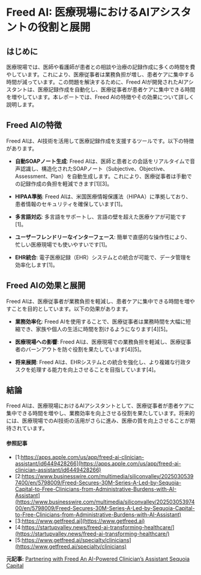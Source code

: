 # Freed AI: 医療現場におけるAIアシスタントの役割と展開

## はじめに

医療現場では、医師や看護師が患者との相談や治療の記録作成に多くの時間を費やしています。これにより、医療従事者は業務負担が増し、患者ケアに集中する時間が減っています。この問題を解決するために、Freed AIが開発されたAIアシスタントは、医療記録作成を自動化し、医療従事者が患者ケアに集中できる時間を増やしています。本レポートでは、Freed AIの特徴やその効果について詳しく説明します。

## Freed AIの特徴

Freed AIは、AI技術を活用して医療記録作成を支援するツールです。以下の特徴があります。

- **自動SOAPノート生成**: Freed AIは、医師と患者との会話をリアルタイムで音声認識し、構造化されたSOAPノート（Subjective、Objective、Assessment、Plan）を自動生成します。これにより、医療従事者は手動での記録作成の負担を軽減できます[1][3]。

- **HIPAA準拠**: Freed AIは、米国医療情報保護法（HIPAA）に準拠しており、患者情報のセキュリティを確保しています[1]。

- **多言語対応**: 多言語をサポートし、言語の壁を超えた医療ケアが可能です[1]。

- **ユーザーフレンドリーなインターフェース**: 簡単で直感的な操作性により、忙しい医療現場でも使いやすいです[1]。

- **EHR統合**: 電子医療記録（EHR）システムとの統合が可能で、データ管理を効率化します[1]。

## Freed AIの効果と展開

Freed AIは、医療従事者が業務負担を軽減し、患者ケアに集中できる時間を増やすことを目的としています。以下の効果があります。

- **業務効率化**: Freed AIを使用することで、医療従事者は業務時間を大幅に短縮でき、家族や個人の生活に時間を割けるようになります[4][5]。

- **医療現場への影響**: Freed AIは、医療現場での業務負担を軽減し、医療従事者のバーンアウトを防ぐ役割を果たしています[4][5]。

- **将来展開**: Freed AIは、EHRシステムとの統合を強化し、より複雑な行政タスクを処理する能力を向上させることを目指しています[4]。

## 結論

Freed AIは、医療現場におけるAIアシスタントとして、医療従事者が患者ケアに集中できる時間を増やし、業務効率を向上させる役割を果たしています。将来的には、医療現場でのAI技術の活用がさらに進み、医療の質を向上させることが期待されています。

#### 参照記事
- [1:https://apps.apple.com/us/app/freed-ai-clinician-assistant/id6449428266](https://apps.apple.com/us/app/freed-ai-clinician-assistant/id6449428266)
- [2:https://www.businesswire.com/multimedia/siliconvalley/20250305397400/en/5798009/Freed-Secures-30M-Series-A-Led-by-Sequoia-Capital-to-Free-Clinicians-from-Administrative-Burdens-with-AI-Assistant](https://www.businesswire.com/multimedia/siliconvalley/20250305397400/en/5798009/Freed-Secures-30M-Series-A-Led-by-Sequoia-Capital-to-Free-Clinicians-from-Administrative-Burdens-with-AI-Assistant)
- [3:https://www.getfreed.ai](https://www.getfreed.ai)
- [4:https://startupvalley.news/freed-ai-transforming-healthcare/](https://startupvalley.news/freed-ai-transforming-healthcare/)
- [5:https://www.getfreed.ai/specialty/clinicians](https://www.getfreed.ai/specialty/clinicians)


**元記事:** [Partnering with Freed An AI-Powered Clinician’s Assistant Sequoia Capital](https://www.sequoiacap.com/article/partnering-with-freed-an-ai-powered-clinicians-assistant/)